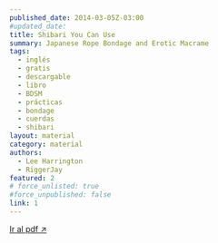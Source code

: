```yaml
---
published_date: 2014-03-05Z-03:00
#updated_date:
title: Shibari You Can Use
summary: Japanese Rope Bondage and Erotic Macrame
tags:
  - inglés
  - gratis
  - descargable
  - libro
  - BDSM
  - prácticas
  - bondage
  - cuerdas
  - shibari
layout: material
category: material
authors:
  - Lee Harrington
  - RiggerJay
featured: 2
# force_unlisted: true
#force_unpublished: false
link: 1
---
```


<script>
  import guia from '$lib/posts/material/media/shibari-you-can-use/1.pdf'
</script>

<object title="{title}" data={guia} type="application/pdf" width="50rem" height="1000px" alt="pdf">
<a href={guia}>Ir al pdf ↗️</a>
</object> 
